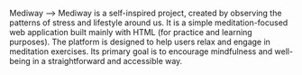Mediway –>
Mediway is a self-inspired project, created by observing the patterns of stress and lifestyle around us. It is a simple meditation-focused web application built mainly with HTML (for practice and learning purposes). The platform is designed to help users relax and engage in meditation exercises. Its primary goal is to encourage mindfulness and well-being in a straightforward and accessible way.
